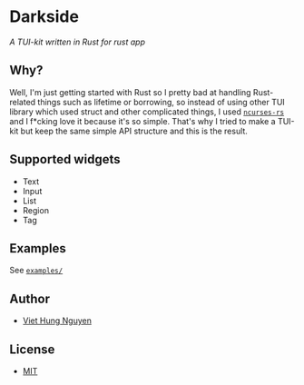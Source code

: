 # Darkside

*A TUI-kit written in Rust for rust app*

## Why?

Well, I'm just getting started with Rust so I pretty bad at handling Rust-related things such as lifetime or borrowing, so instead of using other TUI library which used struct and other complicated things, I used [`ncurses-rs`](https://github.com/jeaye/ncurses-rs) and I f*cking love it because it's so simple. That's why I tried to make a TUI-kit but keep the same simple API structure and this is the result.

## Supported widgets
- Text
- Input
- List
- Region
- Tag

## Examples

See [`examples/`](examples/)

## Author
- [Viet Hung Nguyen](https://github.com/ZeroX-DG)

## License
- [MIT](LICENSE)
